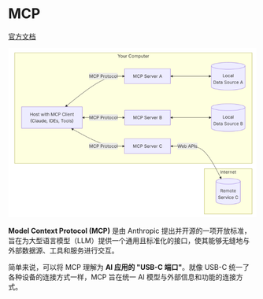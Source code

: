 # MCP

[官方文档](https://modelcontextprotocol.io/introduction)

![](./images/mcp.png)

**Model Context Protocol (MCP)** 是由 Anthropic 提出并开源的一项开放标准，旨在为大型语言模型（LLM）提供一个通用且标准化的接口，使其能够无缝地与外部数据源、工具和服务进行交互。

简单来说，可以将 MCP 理解为 **AI 应用的 "USB-C 端口"**。就像 USB-C 统一了各种设备的连接方式一样，MCP 旨在统一 AI 模型与外部信息和功能的连接方式。



